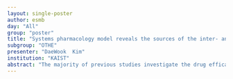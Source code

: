 ```yaml
---
layout: single-poster
author: esmb
day: "All"
group: "poster"
title: "Systems pharmacology model reveals the sources of the inter- and intraspecies variability in drug efficacy"
subgroup: "OTHE"
presenter: "DaeWook  Kim"
institution: "KAIST"
abstract: "The majority of previous studies investigate the drug efficacy only in nocturnal species (e.g. mice) although humans are diurnal. Here, using diurnal monkeys, we examine the effect of a daily (circadian) clock-modulator drug and find the high variability in its effect between diurnal monkeys and nocturnal mice. To identify the source of the interspecies variability, we used the systems pharmacology model, which accurately simulates the intracellular action of the drug and thus its effect in the circadian clock. This revealed that the interspecies variability in the drug effect is due to the different sensitivity of nocturnal and diurnal animals to environment light, the natural clock-modulator. Furthermore, via a combination of the model simulation and experiment, we found the molecular biomarker to predict the drug effect, which explains the high interindividual variability in the drug response. Based on these findings, we developed a model-based precision medicine strategy to treat circadian disruption. Our works show how the mathematical model can be used to reveal an unrecognized biological variable in drug efficacy translation between nocturnal and diurnal animals and enable precision medicine."
---
```

